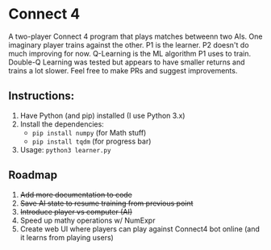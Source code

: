 # Connect 4

A two-player Connect 4 program that plays matches betweenn two AIs. One imaginary player trains against the other. P1 is the learner. P2 doesn't do much improving for now. Q-Learning is the ML algorithm P1 uses to train. Double-Q Learning was tested but appears to have smaller returns and trains a lot slower. Feel free to make PRs and suggest improvements.

## Instructions:
1. Have Python (and pip) installed (I use Python 3.x)
2. Install the dependencies:
    - `pip install numpy` (for Math stuff)
    - `pip install tqdm` (for progress bar)
3. Usage: `python3 learner.py`

## Roadmap
1. ~~Add more documentation to code~~
2. ~~Save AI state to resume training from previous point~~
3. ~~Introduce player vs computer (AI)~~
4. Speed up mathy operations w/ NumExpr
5. Create web UI where players can play against Connect4 bot online (and it learns from playing users)
